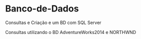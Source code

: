 # Banco-de-Dados
Consultas e Criação e um BD com SQL Server


Consultas utilizando o BD AdventureWorks2014 e NORTHWND
